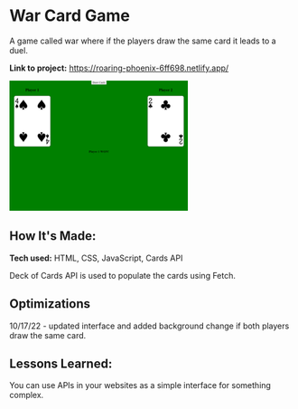 # War Card Game
A game called war where if the players draw the same card it leads to a duel.

**Link to project:** https://roaring-phoenix-6ff698.netlify.app/

![alt tag](./img/cardgame.png)

## How It's Made:

**Tech used:** HTML, CSS, JavaScript, Cards API

Deck of Cards API is used to populate the cards using Fetch.

## Optimizations
10/17/22 - updated interface and added background change if both players draw the same card.

## Lessons Learned:

You can use APIs in your websites as a simple interface for something complex.



